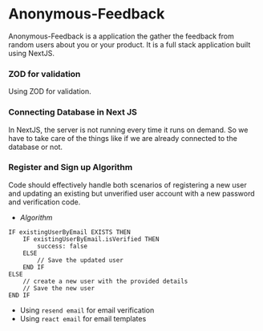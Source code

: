 # Anonymous-Feedback

Anonymous-Feedback is a application the gather the feedback from random users about you or your product. It is a full stack application built using NextJS.

### ZOD for validation

Using ZOD for validation.

### Connecting Database in Next JS

In NextJS, the server is not running every time it runs on demand. So we have to take care of the things like if we are already connected to the database or not.

### Register and Sign up Algorithm  

Code should effectively handle both scenarios of registering a new user and updating an existing but unverified user account with a new password and verification code.

* *Algorithm*
```
IF existingUserByEmail EXISTS THEN
    IF existingUserByEmail.isVerified THEN
        success: false
    ELSE
        // Save the updated user
    END IF
ELSE
    // create a new user with the provided details
    // Save the new user
END IF
```

* Using `resend email` for email verification
* Using `react email` for email templates